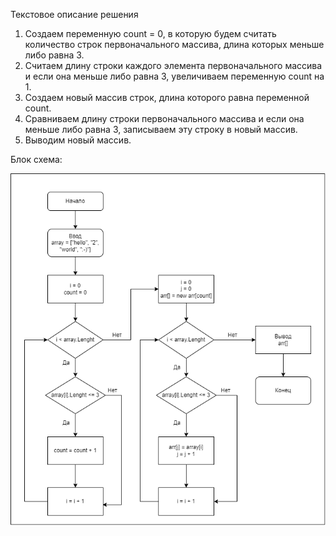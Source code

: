Текстовое описание решения
1.	Создаем переменную count = 0, в которую будем считать количество строк первоначального массива, длина которых меньше либо равна 3.
2.	Считаем длину строки каждого элемента первоначального  массива и если она меньше либо равна 3, увеличиваем переменную count на 1.
3.	Создаем новый массив строк,  длина которого равна переменной count.
4.	Сравниваем длину строки первоначального массива и если она меньше либо равна 3, записываем эту строку в новый массив.
5.	Выводим новый массив.

Блок схема:

![изображение](test.png)